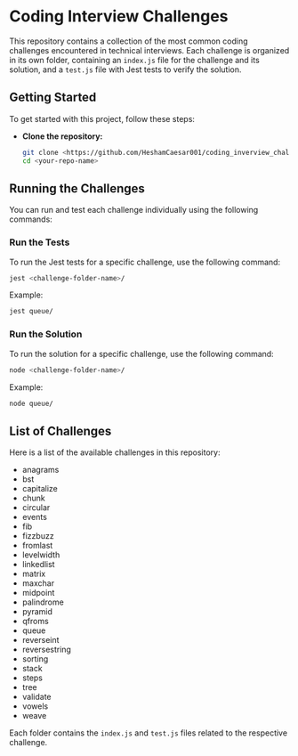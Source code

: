 # Coding Interview Challenges

This repository contains a collection of the most common coding challenges encountered in technical interviews. Each challenge is organized in its own folder, containing an `index.js` file for the challenge and its solution, and a `test.js` file with Jest tests to verify the solution.

## Getting Started

To get started with this project, follow these steps:

- **Clone the repository:**
    ```bash
    git clone <https://github.com/HeshamCaesar001/coding_inverview_challengs.git>
    cd <your-repo-name>
    ```

## Running the Challenges

You can run and test each challenge individually using the following commands:

### Run the Tests

To run the Jest tests for a specific challenge, use the following command:
```bash
jest <challenge-folder-name>/
```
Example:
```bash
jest queue/
```

### Run the Solution

To run the solution for a specific challenge, use the following command:
```bash
node <challenge-folder-name>/
```
Example:
```bash
node queue/
```

## List of Challenges

Here is a list of the available challenges in this repository:

- anagrams
- bst
- capitalize
- chunk
- circular
- events
- fib
- fizzbuzz
- fromlast
- levelwidth
- linkedlist
- matrix
- maxchar
- midpoint
- palindrome
- pyramid
- qfroms
- queue
- reverseint
- reversestring
- sorting
- stack
- steps
- tree
- validate
- vowels
- weave

Each folder contains the `index.js` and `test.js` files related to the respective challenge.

```